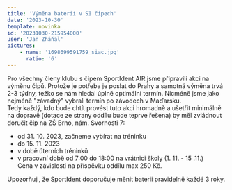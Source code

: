 ```yaml
---
title: 'Výměna baterií v SI čipech'
date: '2023-10-30'
template: novinka
id: '20231030-215954000'
user: 'Jan Zháňal'
pictures:
    - name: '1698699591759_siac.jpg'
      ratio: '6'
---
```

Pro všechny členy klubu s čipem SportIdent AIR jsme připravili akci na výměnu čipů. Protože je potřeba je poslat do Prahy a samotná výměna trvá 2-3 týdny, težko se nám hledal úplně optimální termín. Nicméně jsme jako nejméně "závadný" vybrali termín po závodech v Maďarsku.  
Tedy každý, kdo bude chtít provést tuto akci hromadně a ušetřit minimálně na dopravě (dotace ze strany oddílu bude teprve řešena) by měl zvládnout doručit čip na ZŠ Brno, nám. Svornosti 7:

*   od 31. 10. 2023, začneme vybírat na tréninku
*   do 15. 11. 2023
*   v době úterních tréninků
*   v pracovní době od 7:00 do 18:00 na vrátnici školy (1. 11. - 15 .11.)  
    Cena v závislosti na příspěvku oddílu max 250 Kč.

Upozorňuji, že SportIdent doporučuje měnit baterii pravidelně každé 3 roky.
